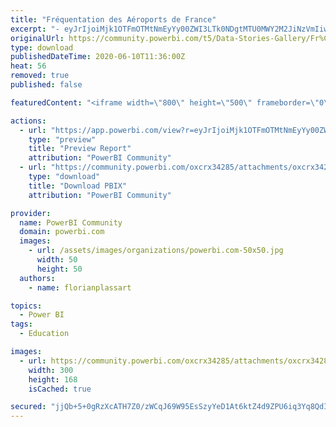 ```yaml
---
title: "Fréquentation des Aéroports de France"
excerpt: "- eyJrIjoiMjk1OTFmOTMtNmEyYy00ZWI3LTk0NDgtMTU0MWY2M2JiNzVmIiwidCI6IjE0NTJmNzE3LTQ5MTItNDE1Yi1hZjg1LWQ3Njc5YWM0MWQwNiJ9"
originalUrl: https://community.powerbi.com/t5/Data-Stories-Gallery/Fr%C3%A9quentation-des-A%C3%A9roports-de-France/m-p/1151304
type: download
publishedDateTime: 2020-06-10T11:36:00Z
heat: 56
removed: true
published: false

featuredContent: "<iframe width=\"800\" height=\"500\" frameborder=\"0\" src=\"https://app.powerbi.com/view?r=eyJrIjoiMjk1OTFmOTMtNmEyYy00ZWI3LTk0NDgtMTU0MWY2M2JiNzVmIiwidCI6IjE0NTJmNzE3LTQ5MTItNDE1Yi1hZjg1LWQ3Njc5YWM0MWQwNiJ9\"></iframe>"

actions:
  - url: "https://app.powerbi.com/view?r=eyJrIjoiMjk1OTFmOTMtNmEyYy00ZWI3LTk0NDgtMTU0MWY2M2JiNzVmIiwidCI6IjE0NTJmNzE3LTQ5MTItNDE1Yi1hZjg1LWQ3Njc5YWM0MWQwNiJ9"
    type: "preview"
    title: "Preview Report"
    attribution: "PowerBI Community"
  - url: "https://community.powerbi.com/oxcrx34285/attachments/oxcrx34285/DataStoriesGallery/4089/2/Power_BI_1_FPL.pbix"
    type: "download"
    title: "Download PBIX"
    attribution: "PowerBI Community"

provider:
  name: PowerBI Community
  domain: powerbi.com
  images:
    - url: /assets/images/organizations/powerbi.com-50x50.jpg
      width: 50
      height: 50
  authors:
    - name: florianplassart

topics:
  - Power BI
tags:
  - Education

images:
  - url: https://community.powerbi.com/oxcrx34285/attachments/oxcrx34285/DataStoriesGallery/4089/1/t%C3%A9l%C3%A9chargement.jpg
    width: 300
    height: 168
    isCached: true

secured: "jjQb+5+0gRzXcATH7Z0/zWCqJ69W95EsSzyYeD1At6ktZ4d9ZPU6iq3Yq8QdIUCOTTDYtpohUSRwr8TdQ6jh1qrqBqYonpAWkjLBWN0O8mmszKjRACUYWyBLuXxJl7XkJyEDHeVuu+K5mU9MDrYSISpGGI5OgC2vsbkKhu/PK7rHJifOrvH6N+kcvPYrBz68ZK99oapJDsDzTn8eBhUEKnEbjjuRPdPCCh8JCWnqAfHcIKS9sO7QU+VOh6YBKwZG6/uF76JZJ6fMybU5FgNukdqB/r0xzK0pGMmSLCg2ZqAgxOZ9kpTWj2qD0+/R8Io/u62eX++9zK2dV5Fv2WCIi03BHQEoeZhoupQHYEELK+9jVcmBplR7NYy1tvK6ijPdRYIwjRzTdVOaUD8qGvmP+Q==;JsayiBNJ27qhCRW5bGma6g=="
---
```


